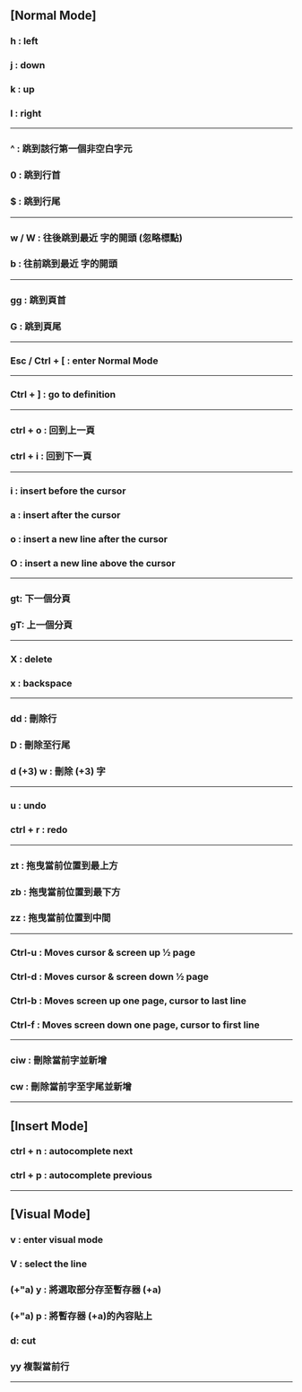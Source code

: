 ## **[Normal Mode]**

### h : left
### j : down
### k : up
### l : right
--------------------------------
### ^ : 跳到該行第一個非空白字元
### 0 : 跳到行首
### $ : 跳到行尾
--------------------------------
### w / W : 往後跳到最近 字的開頭 (忽略標點)
### b : 往前跳到最近 字的開頭
--------------------------------
### gg : 跳到頁首
### G : 跳到頁尾
--------------------------------
### Esc / Ctrl + [ : enter Normal Mode
--------------------------------
### Ctrl + ] : go to definition
--------------------------------
### ctrl + o : 回到上一頁
### ctrl + i : 回到下一頁
--------------------------------
### i : insert before the cursor
### a : insert after the cursor
### o : insert a new line after the cursor
### O : insert a new line above the cursor
--------------------------------
### gt: 下一個分頁
### gT: 上一個分頁
--------------------------------
### X : delete
### x : backspace
--------------------------------
### dd : 刪除行
### D : 刪除至行尾
### d (+3) w : 刪除 (+3) 字
--------------------------------
### u : undo
### ctrl + r : redo
--------------------------------
### zt : 拖曳當前位置到最上方
### zb : 拖曳當前位置到最下方
### zz : 拖曳當前位置到中間
--------------------------------
### Ctrl-u : Moves cursor & screen up ½ page
### Ctrl-d : Moves cursor & screen down ½ page
### Ctrl-b : Moves screen up one page, cursor to last line
### Ctrl-f : Moves screen down one page, cursor to first line
--------------------------------
### ciw : 刪除當前字並新增
### cw : 刪除當前字至字尾並新增
--------------------------------

## **[Insert Mode]**

### ctrl + n : autocomplete next
### ctrl + p : autocomplete previous

--------------------------------
## **[Visual Mode]**

### v : enter visual mode
### V : select the line
### (+"a) y : 將選取部分存至暫存器 (+a)
### (+"a) p : 將暫存器 (+a)的內容貼上
### d: cut
### yy 複製當前行
--------------------------------